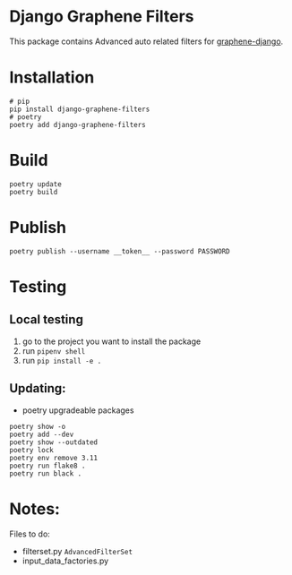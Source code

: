# Django Graphene Filters

This package contains Advanced auto related filters for [graphene-django](https://github.com/graphql-python/graphene-django).

# Installation

```shell
# pip
pip install django-graphene-filters
# poetry
poetry add django-graphene-filters
```

# Build

```shell
poetry update
poetry build
```

# Publish

```shell
poetry publish --username __token__ --password PASSWORD
```

# Testing

## Local testing

1. go to the project you want to install the package
2. run `pipenv shell`
3. run `pip install -e .`

## Updating:

- poetry upgradeable packages

```shell
poetry show -o
poetry add --dev
poetry show --outdated
poetry lock
poetry env remove 3.11
poetry run flake8 .
poetry run black .
```

# Notes:

Files to do:

- filterset.py `AdvancedFilterSet`
- input_data_factories.py
